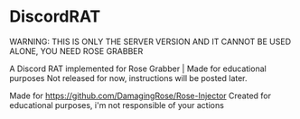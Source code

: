 # DiscordRAT
WARNING: THIS IS ONLY THE SERVER VERSION AND IT CANNOT BE USED ALONE, YOU NEED ROSE GRABBER

A Discord RAT implemented for Rose Grabber | Made for educational purposes
Not released for now, instructions will be posted later.

Made for https://github.com/DamagingRose/Rose-Injector
Created for educational purposes, i'm not responsible of your actions
